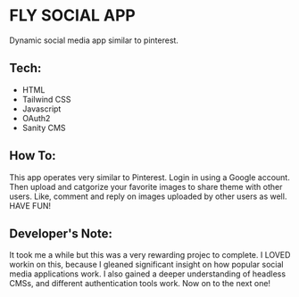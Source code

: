 # FLY SOCIAL APP

Dynamic social media app similar to pinterest.


## Tech:
* HTML
* Tailwind CSS
* Javascript
* OAuth2
* Sanity CMS
  


## How To:
This app operates very similar to Pinterest.  Login in using a Google account.  Then upload and catgorize your favorite images to share theme with other users. Like, comment and reply on images uploaded by other users as well. HAVE FUN!

## Developer's Note:

It took me a while but this was a very rewarding projec to complete. I LOVED workin on this, because I gleaned significant insight on how popular social media applications work. I also gained a deeper understanding of headless CMSs, and different authentication tools work. Now on to the next one!  
